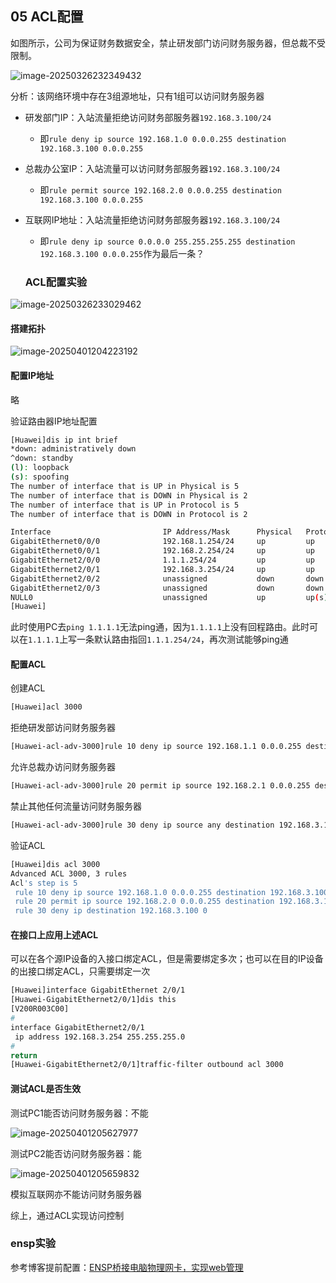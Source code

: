 ## 05 ACL配置

如图所示，公司为保证财务数据安全，禁止研发部门访问财务服务器，但总裁不受限制。

![image-20250326232349432](https://img.yatjay.top/md/20250326232349468.png)

分析：该网络环境中存在3组源地址，只有1组可以访问财务服务器

- 研发部门IP：入站流量拒绝访问财务部服务器`192.168.3.100/24`
  - 即`rule deny ip source 192.168.1.0 0.0.0.255 destination 192.168.3.100 0.0.0.255`
- 总裁办公室IP：入站流量可以访问财务部服务器`192.168.3.100/24`
  - 即`rule permit source 192.168.2.0 0.0.0.255 destination 192.168.3.100 0.0.0.255`
- 互联网IP地址：入站流量拒绝访问财务部服务器`192.168.3.100/24`
  - 即`rule deny ip source 0.0.0.0 255.255.255.255 destination 192.168.3.100 0.0.0.255`作为最后一条？
  
  ### ACL配置实验

![image-20250326233029462](https://img.yatjay.top/md/20250326233029495.png)

#### 搭建拓扑

![image-20250401204223192](https://img.yatjay.top/md/20250401204223244.png)

#### 配置IP地址

略

验证路由器IP地址配置

```bash
[Huawei]dis ip int brief
*down: administratively down
^down: standby
(l): loopback
(s): spoofing
The number of interface that is UP in Physical is 5
The number of interface that is DOWN in Physical is 2
The number of interface that is UP in Protocol is 5
The number of interface that is DOWN in Protocol is 2

Interface                         IP Address/Mask      Physical   Protocol  
GigabitEthernet0/0/0              192.168.1.254/24     up         up        
GigabitEthernet0/0/1              192.168.2.254/24     up         up        
GigabitEthernet2/0/0              1.1.1.254/24         up         up        
GigabitEthernet2/0/1              192.168.3.254/24     up         up        
GigabitEthernet2/0/2              unassigned           down       down      
GigabitEthernet2/0/3              unassigned           down       down      
NULL0                             unassigned           up         up(s)     
[Huawei]
```

此时使用PC去`ping 1.1.1.1`无法ping通，因为`1.1.1.1`上没有回程路由。此时可以在`1.1.1.1`上写一条默认路由指回`1.1.1.254/24`，再次测试能够ping通

#### 配置ACL

创建ACL

```bash
[Huawei]acl 3000
```

拒绝研发部访问财务服务器

```bash
[Huawei-acl-adv-3000]rule 10 deny ip source 192.168.1.1 0.0.0.255 destination 192.168.3.100 0.0.0.0
```

允许总裁办访问财务服务器

```bash
[Huawei-acl-adv-3000]rule 20 permit ip source 192.168.2.1 0.0.0.255 destination  192.168.3.100 0.0.0.0
```

禁止其他任何流量访问财务服务器

```bash
[Huawei-acl-adv-3000]rule 30 deny ip source any destination 192.168.3.100 0.0.0.0
```

验证ACL

```bash
[Huawei]dis acl 3000
Advanced ACL 3000, 3 rules
Acl's step is 5
 rule 10 deny ip source 192.168.1.0 0.0.0.255 destination 192.168.3.100 0 
 rule 20 permit ip source 192.168.2.0 0.0.0.255 destination 192.168.3.100 0 
 rule 30 deny ip destination 192.168.3.100 0 
```

#### 在接口上应用上述ACL

可以在各个源IP设备的入接口绑定ACL，但是需要绑定多次；也可以在目的IP设备的出接口绑定ACL，只需要绑定一次

```bash
[Huawei]interface GigabitEthernet 2/0/1
[Huawei-GigabitEthernet2/0/1]dis this
[V200R003C00]
#
interface GigabitEthernet2/0/1
 ip address 192.168.3.254 255.255.255.0 
#
return
[Huawei-GigabitEthernet2/0/1]traffic-filter outbound acl 3000
```

#### 测试ACL是否生效

测试PC1能否访问财务服务器：不能

![image-20250401205627977](https://img.yatjay.top/md/20250401205628029.png)

测试PC2能否访问财务服务器：能

![image-20250401205659832](https://img.yatjay.top/md/20250401205659881.png)

模拟互联网亦不能访问财务服务器

综上，通过ACL实现访问控制

### ensp实验

参考博客提前配置：[ENSP桥接电脑物理网卡，实现web管理](https://www.cnblogs.com/wjlovezzd/p/14256163.html)
